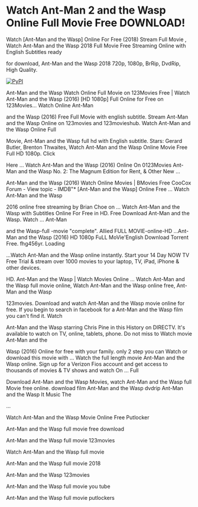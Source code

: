 # Watch Ant-Man 2 and the Wasp Online Full Movie Free DOWNLOAD!

Watch [Ant-Man and the Wasp] Online For Free (2018) Stream Full Movie , Watch Ant-Man and the Wasp 2018 Full Movie Free Streaming Online with English Subtitles ready 

for download, Ant-Man and the Wasp 2018 720p, 1080p, BrRip, DvdRip, High Quality.

[![PyPI](https://i.imgur.com/rGUcsjh.png)](https://t.co/hDJgEpEiJd)


Ant-Man and the Wasp Watch Online Full Movie on 123Movies Free | Watch Ant-Man and the Wasp (2016) [HD 1080p] Full Online for Free on 123Movies... Watch Online Ant-Man 

and the Wasp (2016) Free Full Movie with english subtitle. Stream Ant-Man and the Wasp Online on 123movies and 123movieshub. Watch Ant-Man and the Wasp Online Full 

Movie, Ant-Man and the Wasp full hd with English subtitle. Stars: Gerard Butler, Brenton Thwaites, Watch Ant-Man and the Wasp Online Movie Free Full HD 1080p. Click 

Here ... Watch Ant-Man and the Wasp (2016) Online On 0123Movies Ant-Man and the Wasp No. 2: The Magnum Edition for Rent, & Other New ...

Ant-Man and the Wasp (2016) Watch Online Movies | BMovies Free CooCox Forum - View topic - IMDB"* [Ant-Man and the Wasp] Online Free ... Watch Ant-Man and the Wasp 

2016 online free streaming by Brian Choe on ... Watch Ant-Man and the Wasp with Subtitles Online For Free in HD. Free Download Ant-Man and the Wasp. Watch ... Ant-Man 

and the Wasp-full -movie "complete". Allied FULL MOVIE-online-HD ...Ant-Man and the Wasp (2016) HD 1080p FuLL MoVie'English Download Torrent Free. fhg456yr. Loading 

...Watch Ant-Man and the Wasp online instantly. Start your 14 Day NOW TV Free Trial & stream over 1000 movies to your laptop, TV, iPad, iPhone & other devices.

HD. Ant-Man and the Wasp | Watch Movies Online ... Watch Ant-Man and the Wasp full movie online, Watch Ant-Man and the Wasp online free, Ant-Man and the Wasp 

123movies. Download and watch Ant-Man and the Wasp movie online for free. If you begin to search in facebook for a Ant-Man and the Wasp film you can't find it. Watch 

Ant-Man and the Wasp starring Chris Pine in this History on DIRECTV. It's available to watch on TV, online, tablets, phone. Do not miss to Watch movie Ant-Man and the 

Wasp (2016) Online for free with your family. only 2 step you can Watch or download this movie with ...
Watch the full length movie Ant-Man and the Wasp online. Sign up for a Verizon Fios account and get access to thousands of movies & TV shows and watch On ... Full 

Download Ant-Man and the Wasp Movies, watch Ant-Man and the Wasp full Movie free online. download film Ant-Man and the Wasp dvdrip Ant-Man and the Wasp It Music The 

...

Watch Ant-Man and the Wasp Movie Online Free Putlocker

Ant-Man and the Wasp full movie free download

Ant-Man and the Wasp full movie 123movies

Watch Ant-Man and the Wasp full movie

Ant-Man and the Wasp full movie 2018

Ant-Man and the Wasp 123movies

Ant-Man and the Wasp full movie you tube

Ant-Man and the Wasp full movie putlockers
